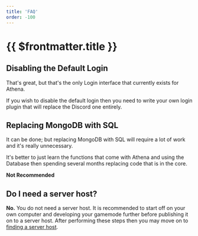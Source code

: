 ```yaml
---
title: 'FAQ'
order: -100
---
```


# {{ $frontmatter.title }}

## Disabling the Default Login

That's great, but that's the only Login interface that currently exists for Athena. 

If you wish to disable the default login then you need to write your own login plugin that will replace the Discord one entirely.

## Replacing MongoDB with SQL

It can be done; but replacing MongoDB with SQL will require a lot of work and it's really unnecessary. 

It's better to just learn the functions that come with Athena and using the Database then spending several months replacing code that is in the core.

**Not Recommended**

## Do I need a server host?

**No.** You do not need a server host. It is recommended to start off on your own computer and developing your gamemode further before publishing it on to a server host. After performing these steps then you may move on to [finding a server host](../intro/best-server-for-you.md).